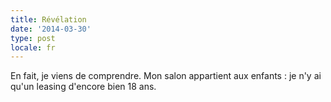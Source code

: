 ```yaml
---
title: Révélation
date: '2014-03-30'
type: post
locale: fr
---
```


En fait, je viens de comprendre. Mon salon appartient aux enfants : je n'y ai qu'un leasing d'encore bien 18 ans.
